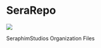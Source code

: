 # SeraRepo
<a href="https://zenhub.com"><img src="https://raw.githubusercontent.com/ZenHubIO/support/master/zenhub-badge.png"></a>

SeraphimStudios Organization Files
